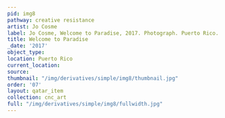 ```yaml
---
pid: img8
pathway: creative resistance
artist: Jo Cosme
label: Jo Cosme, Welcome to Paradise, 2017. Photograph. Puerto Rico.
title: Welcome to Paradise
_date: '2017'
object_type: 
location: Puerto Rico
current_location: 
source: 
thumbnail: "/img/derivatives/simple/img8/thumbnail.jpg"
order: '07'
layout: qatar_item
collection: cnc_art
full: "/img/derivatives/simple/img8/fullwidth.jpg"
---
```

